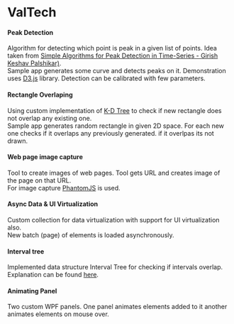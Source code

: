 ValTech
=======

#### Peak Detection
Algorithm for detecting which point is peak in a given list of points. Idea taken from [Simple Algorithms for Peak Detection in Time-Series - Girish Keshav Palshikar)](http://sites.google.com/site/girishpalshikar/Home/mypublications/SimpleAlgorithmsforPeakDetectioninTimeSeriesACADABAI_2009.pdf).
<br> Sample app generates some curve and detects peaks on it. Demonstration uses [D3.js](http://d3js.org/) library. Detection can be calibrated with few parameters.

#### Rectangle Overlaping

Using custom implementation of [K-D Tree](http://en.wikipedia.org/wiki/K-d_tree) to check if new rectangle does not overlap any existing one.
<br>Sample app generates random rectangle in given 2D space. For each new one checks if it overlaps any previously generated. if it overlpas its not drawn.

#### Web page image capture

Tool to create images of web pages. Tool gets URL and creates image of the page on that URL.
<br>For image capture [PhantomJS](http://phantomjs.org/) is used.

#### Async Data & UI Virtualization

Custom collection for data virtualization with support for UI virtualization also. 
<br>New batch (page) of elements is loaded asynchronously.

#### Interval tree 

Implemented data structure Interval Tree for checking if intervals overlap.
<br>Explanation can be found [here](http://www.geeksforgeeks.org/interval-tree/). 

#### Animating Panel

Two custom WPF panels. One panel animates elements added to it another animates elements on mouse over.

